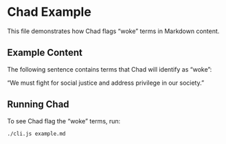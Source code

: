 # Chad Example

This file demonstrates how Chad flags “woke” terms in Markdown content.

## Example Content

The following sentence contains terms that Chad will identify as “woke”:

“We must fight for social justice and address privilege in our society.”

## Running Chad

To see Chad flag the “woke” terms, run:

```sh
./cli.js example.md
```
